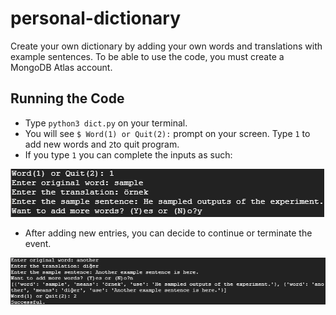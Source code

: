 # personal-dictionary
Create your own dictionary by adding your own words and translations with example sentences. To be able to use the code, you must create a MongoDB Atlas account.

## Running the Code
- Type `python3 dict.py` on your terminal.
- You will see `$ Word(1) or Quit(2):` prompt on your screen. Type `1` to add new words and `2`to quit program.
- If you type `1` you can complete the inputs as such:

[![](https://github.com/erdemtuna/personal-dictionary/blob/master/usage-1.PNG)]()
- After adding new entries, you can decide to continue or terminate the event.

[![](https://github.com/erdemtuna/personal-dictionary/blob/master/usage-2.PNG)]()
